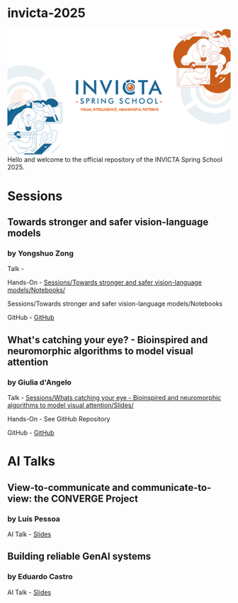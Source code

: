# invicta-2025
![INVICTA2025](INVICTA2025_banner.png)
Hello and welcome to the official repository of the INVICTA Spring School 2025.

# Sessions
## Towards stronger and safer vision-language models
### by Yongshuo Zong
Talk -

Hands-On - [Sessions/Towards stronger and safer vision-language models/Notebooks/](https://github.com/INVICTA-School/invicta-2025/tree/e8ba91f2dfd3b182fe263b9dab96a0d9e19a5e92/Sessions/Towards%20stronger%20and%20safer%20vision-language%20models)

Sessions/Towards stronger and safer vision-language models/Notebooks

GitHub - [GitHub](https://github.com/ys-zong)

## What's catching your eye? - Bioinspired and neuromorphic algorithms to model visual attention
### by Giulia d'Angelo

Talk - [Sessions/Whats catching your eye - Bioinspired and neuromorphic algorithms to model visual attention/Slides/](https://github.com/INVICTA-School/invicta-2025/tree/1196ec89de03a207dda01a8caac1a8cfd2243318/Sessions/Whats%20catching%20your%20eye%20-%20Bioinspired%20and%20neuromorphic%20algorithms%20to%20model%20visual%20attention/Slides)

Hands-On - See GitHub Repository 

GitHub - [GitHub](https://github.com/GiuliaDAngelo/CTU-EDNeuromorphic)

# AI Talks

## View-to-communicate and communicate-to-view: the CONVERGE Project
### by Luís Pessoa

AI Talk - [Slides](ai-talks/)

## Building reliable GenAI systems
### by Eduardo Castro

AI Talk - [Slides](ai-talks/)
